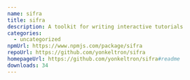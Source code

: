 ```yaml
---
name: sifra
title: sifra
description: A toolkit for writing interactive tutorials
categories:
  - uncategorized
npmUrl: https://www.npmjs.com/package/sifra
repoUrl: https://github.com/yonkeltron/sifra
homepageUrl: https://github.com/yonkeltron/sifra#readme
downloads: 34
---
```

